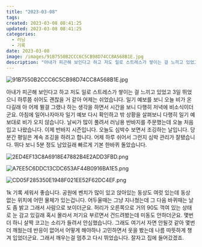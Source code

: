 ```yaml
---
title: "2023-03-08"
tags:
created: 2023-03-08 08:41:25
updated: 2023-03-08 08:41:25
categories:
  - 러닝
  - 기록
date: 2023-03-08
image: /images/91B7550B2CCC6C5CB98D74CC8A568B1E.jpg
description: "아내가 피곤해 보인다고 하고 저도 일로 스트레스가 쌓이는 걸 느끼고 있었고 3일 뛰었으니 하루쯤 쉬어도 괜찮을 거 같아 어제는 쉬었습니다. 일기 예보를 보니 오늘 비가 온다길래 아 어제 뛸걸 그랬나 하는 생각을 하면서 시간을 보니 다행히 저녁에 비소식이더군요. 아침에 일어나자마자 일기 "
---
```


![91B7550B2CCC6C5CB98D74CC8A568B1E.jpg](/images/91B7550B2CCC6C5CB98D74CC8A568B1E.jpg)
 
 

아내가 피곤해 보인다고 하고 저도 일로 스트레스가 쌓이는 걸 느끼고 있었고 3일 뛰었으니 하루쯤 쉬어도 괜찮을 거 같아 어제는 쉬었습니다. 
일기 예보를 보니 오늘 비가 온다길래 아 어제 뛸걸 그랬나 하는 생각을 하면서 시간을 보니 다행히 저녁에 비소식이더군요. 아침에 일어나자마자 일기 예보 다시 확인하고 밖 상황을 살펴보니 다행히 일기 예보대로 비가 오지 않습니다. 
날씨가 많이 풀려서 러닝용 반바지를 주문했는데 오늘 처음 입고 나왔습니다. 이제 반바지 시즌입니다. 
오늘도 심박수 보면서 조깅하는 날입니다. 당분간 평일은 계속 조깅을 하려고 합니다. 
어제 하루 쉬어서 그런지 심박 관리가 잘됐습니다. 뛰다 보니 5분 정도 남았길래 빠르게 기본 한바퀴 돌았습니다.

 
 ![2ED4EF13C8A6918E47882B4E2ADD3FBD.png](/images/2ED4EF13C8A6918E47882B4E2ADD3FBD.png)
 
 

 
 ![A7EE5C6DDC13CDC653AF44B0916BA1E5.png](/images/A7EE5C6DDC13CDC653AF44B0916BA1E5.png)
 
 

 
 ![CD05F285350E1948F021EE52F62DC4EF.png](/images/CD05F285350E1948F021EE52F62DC4EF.png)
 
 

1k 기록 세워서 좋습니다. 
공원에 벤치가 많이 있고 앉아있는 동상도 여럿 있는데 동상 없는 위치에 어떤 물체가 있는겁니다. 어두울때는 그냥 지나쳤는데 그 다음 바퀴때는 날도 좀 밝고 그래서 사람으로 보이더군요. 허리가 오른쪽으로 거의 90도 꺽여 있는 상태로 눈 감고 있길래 혹시 몰라서 저기요 부르면서 건드려봤는데 미동도 안하더군요. 몇번 더 하니 살짝 코고는 소리가 들려서 안심했습니다. 그래도 여기서 자면 안될것 같아 몇번 더 깨웠는데 반응이 없어서 어떻게 해야하나 고민하면서 옷을 봤는데 나름 따뜻하게 챙겨 입었더군요. 그래서 깨우는걸 멈추고 다시 뛰었습니다. 잘자고 집에 들어갔겠죠.
